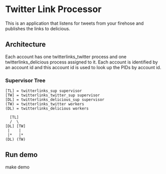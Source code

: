 # Twitter Link Processor

This is an application that listens for tweets from your firehose and
publishes the links to delicious.

## Architecture
   
Each account has one twitterlinks_twitter process and one
twitterlinks_delicious process assigned to it.  Each account is
identified by an account id and this account id is used to look up the
PIDs by account id.

### Supervisor Tree

    [TL] = twitterlinks_sup supervisor
    [TW] = twitterlinks_twitter_sup supervisor
    [DL] = twitterlinks_delicious_sup supervisor
    (TW) = twitterlinks_twitter workers
    (DL) = twitterlinks_delicious workers

      [TL]
      /  \
    [DL] [TW]
     |    |
     |*   |*
    (DL) (TW)


## Run demo

   make demo
